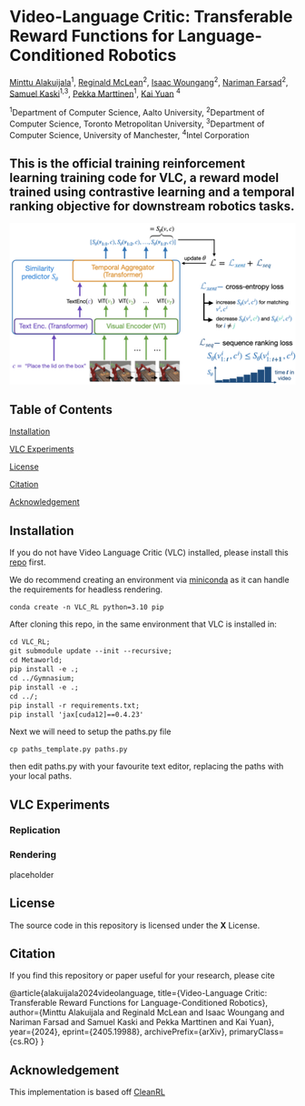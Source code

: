 # Video-Language Critic: Transferable Reward Functions for Language-Conditioned Robotics 

[Minttu Alakuijala](#)<sup>1</sup>, [Reginald McLean](https://www.reggiemclean.ca)<sup>2</sup>, [Isaac Woungang](http://cs.torontomu.ca/~iwoungan)<sup>2</sup>, [Nariman Farsad](http://narimanfarsad.com/)<sup>2</sup>, [Samuel Kaski](#)<sup>1,3</sup>, [Pekka Marttinen](#)<sup>1</sup>, [Kai Yuan](https://www.linkedin.com/in/kai-yuan/) <sup>4</sup>

<sup>1</sup>Department of Computer Science, Aalto University, <sup>2</sup>Department of Computer Science, Toronto Metropolitan University, <sup>3</sup>Department of Computer Science, University of Manchester, <sup>4</sup>Intel Corporation

## This is the official training reinforcement learning training code for VLC, a reward model trained using contrastive learning and a temporal ranking objective for downstream robotics tasks.

<img src='assets/VLC_overview_v2.001.png'>

## Table of Contents  
[Installation](#installation)  

[VLC Experiments](#vlc-experiments)

[License](#license)

[Citation](#citation)

[Acknowledgement](#acknowledgement)

## Installation
If you do not have Video Language Critic (VLC) installed, please install this [repo]() first.

We do recommend creating an environment via [miniconda](https://docs.anaconda.com/free/miniconda/) as it can handle the requirements for headless rendering.

```
conda create -n VLC_RL python=3.10 pip
```

After cloning this repo, in the same environment that VLC is installed in:

```
cd VLC_RL;
git submodule update --init --recursive;
cd Metaworld;
pip install -e .;
cd ../Gymnasium;
pip install -e .;
cd ../;
pip install -r requirements.txt;
pip install 'jax[cuda12]==0.4.23'
```
Next we will need to setup the paths.py file
```
cp paths_template.py paths.py
```
then edit paths.py with your favourite text editor, replacing the paths with your local paths.



## VLC Experiments

### Replication

### Rendering
placeholder

## License
The source code in this repository is licensed under the **X** License.

## Citation
If you find this repository or paper useful for your research, please cite

@article{alakuijala2024videolanguage,
      title={Video-Language Critic: Transferable Reward Functions for Language-Conditioned Robotics}, 
      author={Minttu Alakuijala and Reginald McLean and Isaac Woungang and Nariman Farsad and Samuel Kaski and Pekka Marttinen and Kai Yuan},
      year={2024},
      eprint={2405.19988},
      archivePrefix={arXiv},
      primaryClass={cs.RO}
}

## Acknowledgement
This implementation is based off [CleanRL](https://github.com/vwxyzjn/cleanrl)
